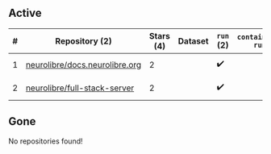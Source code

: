 ## Active
| # | Repository (2) | Stars (4) | Dataset | `run` (2) | `containers-run` | Last Modified |
| --- | --- | --- | --- | --- | --- | --- |
| 1 | [neurolibre/docs.neurolibre.org](https://github.com/neurolibre/docs.neurolibre.org) | 2 |  | :heavy_check_mark: |  | 2023-12-12 20:29:39+00:00 |
| 2 | [neurolibre/full-stack-server](https://github.com/neurolibre/full-stack-server) | 2 |  | :heavy_check_mark: |  | 2024-01-30 06:42:57+00:00 |

## Gone
No repositories found!
